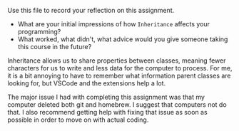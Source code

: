 Use this file to record your reflection on this assignment.

- What are your initial impressions of how `Inheritance` affects your programming?
- What worked, what didn't, what advice would you give someone taking this course in the future?


Inheritance allows us to share properties between classes, meaning fewer characters for us to write and less data for the computer to process. For me, it is a bit annoying to have to remember what information parent classes are looking for, but VSCode and the extensions help a lot. 

The major issue I had with completing this assignment was that my computer deleted both git and homebrew. I suggest that computers not do that. I also recommend getting help with fixing that issue as soon as possible in order to move on with actual coding. 